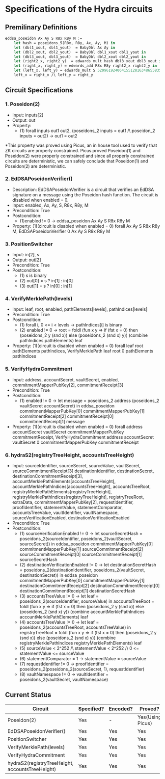# Specifications of the Hydra circuits

## Premilinary Definitions

```ocaml
eddsa_poseidon Ax Ay S R8x R8y M := 
    let hash = poseidons_5(R8x, R8y, Ax, Ay, M) in
    let (dbl1_xout, dbl1_yout)  = BabyDbl Ax Ay in
    let (dbl2_xout, dbl2_yout)  = BabyDbl dbl1_xout dbl1_yout in
    let (dbl3_xout, dbl3_yout)  = BabyDbl dbl2_xout dbl2_yout in
    let (right2_x, right2_y)  = edwards_mult hash dbl3_xout dbl3_yout in
    let (right_x, right_y) = edwards_add R8x R8y right2_x right2_y in
    let (left_x, left_y) = edwards_mult S 5299619240641551281634865583518297030282874472190772894086521144482721001553 16950150798460657717958625567821834550301663161624707787222815936182638968203 in
    left_x = right_x /\ left_y = right_y
```

## Circuit Specifications

### 1. Poseidon(2)

- Input: inputs[2]
- Output: out
- Property:
  - (1) forall inputs out1 out2, (poseidons_2 inputs = out1 /\ poseidon_2 inputs = out2) -> out1 = out2

*This property was proved using Picus, an in house tool used to verify that ZK circuits are properly constrained. Picus proved Poseidon(1) and Poseidon(2) were properly constrained and since all properly constrained circuits are deterministic, we can safely conclude that Poseidon(1) and Poseidon(2) are deterministic. 

### 2. EdDSAPoseidonVerifier()

- Description: EdDSAPoseidonVerifier is a circuit that verifies an EdDSA signature on a message using the Poseidon hash function. The circuit is disabled when enabled = 0.
- Input: enabled, Ax, Ay, S, R8x, R8y, M
- Precondition: True
- Postcondition:
  - (1)enabled != 0 -> eddsa_poseidon Ax Ay S R8x R8y M
- Property:
    (1)(circuit is disabled when enabled = 0) forall Ax Ay S R8x R8y M, EdDSAPoseidonVerifier 0 Ax Ay S R8x R8y M

### 3. PositionSwitcher

- Input: in[2], s
- Output: out[2]
- Precondition: True
- Postcondition:
  - (1) s is binary
  - (2) out[0] = s ? in[1] : in[0]
  - (3) out[1] = s ? in[0] : in[1]

### 4. VerifyMerklePath(levels)

- Input: leaf, root, enabled, pathElements[levels], pathIndices[levels]
- Precondition: True
- Postcondition:
  - (1) forall i, 0 <= i < levels -> pathIndices[i] is binary
  - (2) enabled != 0 -> 
        root = foldl (fun x y => if (fst x = 0) then (poseidons_2 y (snd x)) else (poseidons_2 (snd x) y)) 
            (combine pathIndices pathElements) leaf
- Property:
  (1)(circuit is disabled when enabled = 0) forall leaf root pathElements pathIndices, VerifyMerklePath leaf root 0 pathElements pathIndices

### 5. VerifyHydraCommitment

- Input: address, accountSecret, vaultSecret, enabled, commitmentMapperPubKey[2], commitmentReceipt[3]
- Precondition: True
- Postcondition: 
  - (1) enabled != 0 ->
        let message = poseidons_2 address (poseidons_2 vaultSecret accountSecret) in 
        eddsa_poseidon commitmentMapperPubKey[0] commitmentMapperPubKey[1] commitmentReceipt[2] commitmentReceipt[0] commitmentReceipt[1] message
- Property:
  (1)(circuit is disabled when enabled = 0) forall address accountSecret vaultSecret commitmentMapperPubKey commitmentReceipt, VerifyHydraCommitment address accountSecret vaultSecret 0 commitmentMapperPubKey commitmentReceipt

### 6. hydraS2(registryTreeHeight, accountsTreeHeight)

- Input: sourceIdentifier, sourceSecret, sourceValue, vaultSecret, sourceCommitmentReceipt[3]
       destinationIdentifier, destinationSecret, destinationCommitmentReceipt[3],
       accountMerklePathElements[accountsTreeHeight], accountMerklePathIndices[accountsTreeHeight], accountsTreeRoot,
       registryMerklePathElements[registryTreeHeight], registryMerklePathIndices[registryTreeHeight], registryTreeRoot,
       extraData, commitmentMapperPubKey[2],
       requestIdentifier, proofIdentifier,
       statementValue, statementComparator, accountsTreeValue,
       vaultIdentifier, vaultNamespace,
       sourceVerificationEnabled, destinationVerificationEnabled
- Precondition: True
- Postcondition:
  - (1) sourceVerificationEnabled != 0 ->
        let sourceSecretHash = poseidons_2(sourceIdentifier, poseidons_2(vaultSecret, sourceSecret)) in
        eddsa_poseidon commitmentMapperPubKey[0] commitmentMapperPubKey[1] sourceCommitmentReceipt[2] sourceCommitmentReceipt[0] sourceCommitmentReceipt[1] sourceSecretHash
  - (2) destinationVerificationEnabled != 0 ->
        let destinationSecretHash = poseidons_2(destinationIdentifier, poseidons_2(vaultSecret, destinationSecret)) in
        eddsa_poseidon commitmentMapperPubKey[0] commitmentMapperPubKey[1] destinationCommitmentReceipt[2] destinationCommitmentReceipt[0] destinationCommitmentReceipt[1] destinationSecretHash
  - (3) accountsTreeValue != 0 ->
        let leaf = poseidons_2(sourceIdentifier, sourceValue) in
        accountsTreeRoot = foldl (fun x y => if (fst x = 0) then (poseidons_2 y (snd x)) else (poseidons_2 (snd x) y))
                        (combine accountMerklePathIndices accountMerklePathElements) leaf
  - (4) accountsTreeValue != 0 ->
        let leaf = poseidons_2(accountsTreeRoot, accountsTreeValue) in
        registryTreeRoot = foldl (fun x y => if (fst x = 0) then (poseidons_2 y (snd x)) else (poseidons_2 (snd x) y))
                        (combine registryMerklePathIndices registryMerklePathElements) leaf
  - (5) sourceValue < 2^252 /\ statementValue < 2^252 /\ 0 <= statementValue <= sourceValue
  - (6) statementComparator = 1 -> statementValue = sourceValue
  - (7) requestIdentifier != 0 -> proofIdentifier = poseidons_2(poseidons_2(sourceSecret, 1), requestIdentifier)
  - (8) vaultNamespace != 0 -> vaultIdentifier = poseidons_2(vaultSecret, vaultNamespace)

## Current Status

| Circuit | Specified? | Encoded? | Proved? |
| ------- | ---------- | -------- | ------- |
| Poseidon(2) | Yes | - | Yes(Using Picus) |
| EdDSAPoseidonVerifier() | Yes | Yes | Yes |
| PositionSwitcher | Yes | Yes | Yes |
| VerifyMerklePath(levels) | Yes | Yes | Yes |
| VerifyHydraCommitment | Yes | Yes | Yes |
| hydraS2(registryTreeHeight, accountsTreeHeight) | Yes | Yes | Yes |